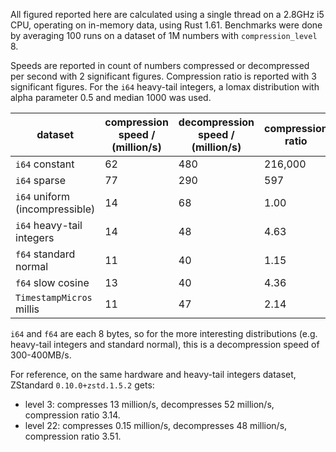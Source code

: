 All figured reported here are calculated using a single thread on a
2.8GHz i5 CPU, operating on in-memory data, using Rust 1.61.
Benchmarks were done by averaging 100 runs on a dataset of 1M numbers
with `compression_level` 8.

Speeds are reported in count of numbers compressed or decompressed
per second with 2 significant figures.
Compression ratio is reported with 3 significant figures.
For the `i64` heavy-tail integers, a lomax distribution with alpha parameter 0.5 and median 1000 was used.

| dataset                        | compression speed / (million/s) | decompression speed / (million/s) | compression ratio |
|--------------------------------|---------------------------------|-----------------------------------|-------------------|
| `i64` constant                 | 62                              | 480                               | 216,000           |
| `i64` sparse                   | 77                              | 290                               | 597               |
| `i64` uniform (incompressible) | 14                              | 68                                | 1.00              |
| `i64` heavy-tail integers      | 14                              | 48                                | 4.63              |
| `f64` standard normal          | 11                              | 40                                | 1.15              |
| `f64` slow cosine              | 13                              | 40                                | 4.36              |
| `TimestampMicros` millis       | 11                              | 47                                | 2.14              |

`i64` and `f64` are each 8 bytes, so for the more interesting distributions
(e.g. heavy-tail integers and standard normal),
this is a decompression speed of 300-400MB/s.

For reference, on the same hardware and heavy-tail integers dataset, ZStandard
`0.10.0+zstd.1.5.2` gets:

* level 3: compresses 13 million/s, decompresses 52 million/s, compression
ratio 3.14.
* level 22: compresses 0.15 million/s, decompresses 48 million/s,
compression ratio 3.51.
